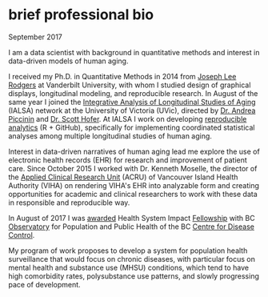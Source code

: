 brief professional bio
===

September 2017

I am a data scientist with background in quantitative methods and interest in data-driven models of human aging. 

I received my Ph.D. in Quantitative Methods in 2014 from [Joseph Lee Rodgers][rodgers] at Vanderbilt University, with whom I studied design of graphical displays, longitudinal modeling, and reproducible research. In August of the same year I joined the [Integrative Analysis of Longitudinal Studies of Aging][ialsa] (IALSA) network at the University of Victoria (UVic), directed by [Dr. Andrea Piccinin][piccinin] and [Dr. Scott Hofer][hofer]. At IALSA I work on developing [reproducible analytics][github_ialsa] (R + GitHub), specifically for implementing coordinated statistical analyses among multiple longitudinal studies of human aging. 

Interest in data-driven narratives of human aging lead me explore the use of electronic health records (EHR) for research and improvement of patient care. Since October 2015 I worked with Dr. Kenneth Moselle, the director of the [Applied Clinical Research Unit][github_acru] (ACRU) of Vancouver Island Health Authority (VIHA) on rendering VIHA's EHR into analyzable form and creating opportunities for academic and clinical researchers to work with these data in responsible and reproducible way. 

In August of 2017 I was [awarded][award] Health System Impact [Fellowship][fellowship] with BC [Observatory][observatory] for Population and Public Health of the BC [Centre for Disease Control][bccdc].

My program of work proposes to develop a system for population health surveillance that would focus on chronic diseases, with particular focus on mental health and substance use (MHSU) conditions, which tend to have high comorbidity rates, polysubstance use patterns, and slowly progressing pace of development. 

[rodgers]:https://www.vanderbilt.edu/psychological_sciences/bio/joe-rodgers
[ialsa]:https://www.maelstrom-research.org/mica/network/ialsa
[piccinin]:http://www.uvic.ca/socialsciences/psychology/people/faculty-directory/piccininandrea.php
[hofer]:http://www.uvic.ca/socialsciences/psychology/people/faculty-directory/hoferscott.php
[github_ialsa]:https://github.com/IALSA
[github_acru]:https://github.com/ihacru
[award]:http://www.newswire.ca/news-releases/minister-ginette-petitpas-taylor-announces-a-58-million-investment-in-programs-to-give-health-research-trainees-hands-on-work-experience-649094743.html
[fellowship]:http://www.cihr-irsc.gc.ca/e/50268.html
[observatory]:http://www.bccdc.ca/our-services/programs/bc-observatory-for-pop-public-health
[bccdc]:http://www.bccdc.ca/

